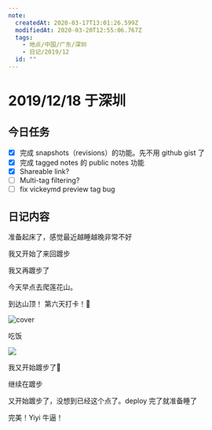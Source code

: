```yaml
---
note:
  createdAt: 2020-03-17T13:01:26.599Z
  modifiedAt: 2020-03-20T12:55:06.767Z
  tags:
    - 地点/中国/广东/深圳
    - 日记/2019/12
  id: ""
---
```


# 2019/12/18 于深圳

## 今日任务

- [x] 完成 snapshots（revisions）的功能。先不用 github gist 了
- [x] 完成 tagged notes 的 public notes 功能
- [x] Shareable link?
- [ ] Multi-tag filtering?
- [ ] fix vickeymd preview tag bug

## 日记内容

<!-- @timer "date":"Wed Dec 18 2019 09:51:49 GMT+0800 (CST)" -->

准备起床了，感觉最近越睡越晚非常不好

<!-- @timer "date":"Wed Dec 18 2019 10:36:50 GMT+0800 (CST)","duration":"about 1 hour" -->

我又开始了来回踱步

<!-- @timer "date":"Wed Dec 18 2019 15:10:27 GMT+0800 (CST)","duration":"about 5 hours" -->

我又再踱步了

<!-- @timer "date":"Wed Dec 18 2019 16:16:32 GMT+0800 (CST)","duration":"about 1 hour" -->

今天早点去爬莲花山。

<!-- @timer "date":"Wed Dec 18 2019 17:04:32 GMT+0800 (CST)","duration":"about 1 hour" -->

到达山顶！ 第六天打卡！:full_moon_with_face:

![cover](https://i.loli.net/2019/12/18/xH4EeKdohpPzmk8.jpg)

<!-- @timer "date":"Wed Dec 18 2019 17:54:01 GMT+0800 (CST)","duration":"about 1 hour" -->

吃饭

![](https://i.loli.net/2019/12/18/V1LRSgGCYtcIo2M.jpg)

<!-- @timer "date":"Wed Dec 18 2019 20:57:22 GMT+0800 (CST)","duration":"about 3 hours" -->

我又开始踱步了:new_moon_with_face:

<!-- @timer "date":"Wed Dec 18 2019 22:47:19 GMT+0800 (CST)","duration":"about 2 hours" -->

继续在踱步

<!-- @timer "date":"Thu Dec 19 2019 01:02:15 GMT+0800 (CST)","duration":"about 2 hours" -->

又开始踱步了，没想到已经这个点了。deploy 完了就准备睡了

完美！Yiyi 牛逼！
